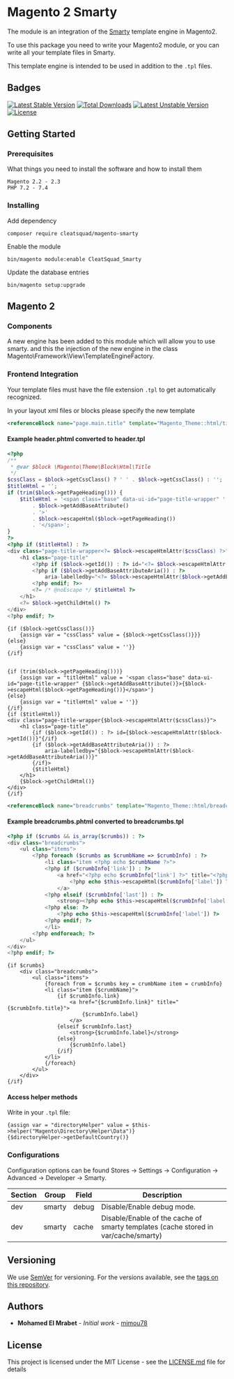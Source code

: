 # Magento 2 Smarty

The module is an integration of the [Smarty](https://www.smarty.net/) template engine in Magento2.

To use this package you need to write your Magento2 module, or you can write all your template files in Smarty. 

This template engine is intended to be used in addition to the `.tpl` files. 

## Badges

[![Latest Stable Version](http://poser.pugx.org/cleatsquad/magento-smarty/v)](https://packagist.org/packages/cleatsquad/magento-smarty) 
[![Total Downloads](http://poser.pugx.org/cleatsquad/magento-smarty/downloads)](https://packagist.org/packages/cleatsquad/magento-smarty) 
[![Latest Unstable Version](http://poser.pugx.org/cleatsquad/magento-smarty/v/unstable)](https://packagist.org/packages/cleatsquad/magento-smarty) 
[![License](http://poser.pugx.org/cleatsquad/magento-smarty/license)](https://packagist.org/packages/cleatsquad/magento-smarty) 

## Getting Started

### Prerequisites

What things you need to install the software and how to install them

```
Magento 2.2 - 2.3
PHP 7.2 - 7.4
```

### Installing

Add dependency
```
composer require cleatsquad/magento-smarty
```

Enable the module
```
bin/magento module:enable CleatSquad_Smarty
```

Update the database entries
```
bin/magento setup:upgrade
```

## Magento 2 

### Components

A new engine has been added to this module which will allow you to use smarty. and this the injection of the new engine in the class Magento\Framework\View\TemplateEngineFactory.

### Frontend Integration

Your template files must have the file extension `.tpl` to get automatically recognized.

In your layout xml files or blocks please specify the new template

```xml
<referenceBlock name="page.main.title" template="Magento_Theme::html/title.tpl"/>
```

#### Example header.phtml converted to header.tpl

```php
<?php
/**
 * @var $block \Magento\Theme\Block\Html\Title
 */
$cssClass = $block->getCssClass() ? ' ' . $block->getCssClass() : '';
$titleHtml = '';
if (trim($block->getPageHeading())) {
    $titleHtml = '<span class="base" data-ui-id="page-title-wrapper" '
        . $block->getAddBaseAttribute()
        . '>'
        . $block->escapeHtml($block->getPageHeading())
        . '</span>';
}
?>
<?php if ($titleHtml) : ?>
<div class="page-title-wrapper<?= $block->escapeHtmlAttr($cssClass) ?>">
    <h1 class="page-title"
        <?php if ($block->getId()) : ?> id="<?= $block->escapeHtmlAttr($block->getId()) ?>" <?php endif; ?>
        <?php if ($block->getAddBaseAttributeAria()) : ?>
            aria-labelledby="<?= $block->escapeHtmlAttr($block->getAddBaseAttributeAria()) ?>"
        <?php endif; ?>>
        <?= /* @noEscape */ $titleHtml ?>
    </h1>
    <?= $block->getChildHtml() ?>
</div>
<?php endif; ?>

```

```tpl
{if ($block->getCssClass())}
    {assign var = "cssClass" value = {$block->getCssClass()}}}
{else}
    {assign var = "cssClass" value = ''}}
{/if}


{if (trim($block->getPageHeading()))}
    {assign var = "titleHtml" value = '<span class="base" data-ui-id="page-title-wrapper" {$block->getAddBaseAttribute()}>{$block->escapeHtml($block->getPageHeading())}</span>'}
{else}
    {assign var = "titleHtml" value = ''}}
{/if}
{if ($titleHtml)}
<div class="page-title-wrapper{$block->escapeHtmlAttr($cssClass)}">
    <h1 class="page-title"
        {if ($block->getId()) : ?> id={$block->escapeHtmlAttr($block->getId())}"{/if}
        {if ($block->getAddBaseAttributeAria()) : ?>
            aria-labelledby="{$block->escapeHtmlAttr($block->getAddBaseAttributeAria())}"
        {/if}>
        {$titleHtml}
    </h1>
    {$block->getChildHtml()}
</div>
{/if}
```

```xml
<referenceBlock name="breadcrumbs" template="Magento_Theme::html/breadcrumbs.tpl"/>
```

#### Example breadcrumbs.phtml converted to breadcrumbs.tpl

```php
<?php if ($crumbs && is_array($crumbs)) : ?>
<div class="breadcrumbs">
    <ul class="items">
        <?php foreach ($crumbs as $crumbName => $crumbInfo) : ?>
            <li class="item <?php echo $crumbName ?>">
            <?php if ($crumbInfo['link']) : ?>
                <a href="<?php echo $crumbInfo['link'] ?>" title="<?php echo $this->escapeHtml($crumbInfo['title']) ?>">
                    <?php echo $this->escapeHtml($crumbInfo['label']) ?>
                </a>
            <?php elseif ($crumbInfo['last']) : ?>
                <strong><?php echo $this->escapeHtml($crumbInfo['label']) ?></strong>
            <?php else: ?>
                <?php echo $this->escapeHtml($crumbInfo['label']) ?>
            <?php endif; ?>
            </li>
        <?php endforeach; ?>
    </ul>
</div>
<?php endif; ?>
```

```tpl
{if $crumbs}
    <div class="breadcrumbs">
        <ul class="items">
            {foreach from = $crumbs key = crumbName item = crumbInfo}
            <li class="item {$crumbName}">
                {if $crumbInfo.link}
                    <a href="{$crumbInfo.link}" title="{$crumbInfo.title}">
                        {$crumbInfo.label}
                    </a>
                {elseif $crumbInfo.last}
                    <strong>{$crumbInfo.label}</strong>
                {else}
                    {$crumbInfo.label}
                {/if}
            </li>
            {/foreach}
        </ul>
    </div>
{/if}
```

#### Access helper methods

Write in your `.tpl` file:

```tpl
{assign var = "directoryHelper" value = $this->helper("Magento\Directory\Helper\Data")}
{$directoryHelper->getDefaultCountry()}
```

### Configurations

Configuration options can be found Stores -> Settings -> Configuration -> Advanced -> Developer -> Smarty.

| Section | Group | Field | Description | 
| ------ | ----- | ----- | ----------- |
| dev | smarty | debug | Disable/Enable debug mode. |
| dev | smarty| cache | Disable/Enable of the cache of smarty templates (cache stored in var/cache/smarty) |

## Versioning

We use [SemVer](http://semver.org/) for versioning. For the versions available, see the [tags on this repository](https://github.com/cleatsquad/magento-smarty/tags). 

## Authors

* **Mohamed El Mrabet** - *Initial work* - [mimou78](https://github.com/mimou78)

## License

This project is licensed under the MIT License - see the [LICENSE.md](LICENSE.md) file for details
